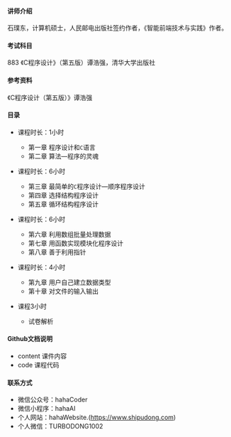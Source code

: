 #### 讲师介绍
  石璞东，计算机硕士，人民邮电出版社签约作者，《智能前端技术与实践》作者。

#### 考试科目
  883 《C程序设计》（第五版）谭浩强，清华大学出版社

#### 参考资料

《C程序设计（第五版）》谭浩强

#### 目录

- 课程时长：1小时
  - 第一章 程序设计和```C```语言
  - 第二章 算法—程序的灵魂

- 课程时长：6小时
  - 第三章 最简单的```C```程序设计—顺序程序设计
  - 第四章 选择结构程序设计
  - 第五章 循环结构程序设计

- 课程时长：6小时
  - 第六章 利用数组批量处理数据
  - 第七章 用函数实现模块化程序设计
  - 第八章 善于利用指针

- 课程时长：4小时
  - 第九章 用户自己建立数据类型
  - 第十章 对文件的输入输出

- 课程3小时
  - 试卷解析

#### Github文档说明
  - content 课件内容
  - code 课程代码

#### 联系方式
  - 微信公众号：hahaCoder
  - 微信小程序：hahaAI
  - 个人网站：hahaWebsite.(https://www.shipudong.com)
  - 个人微信：TURBODONG1002
